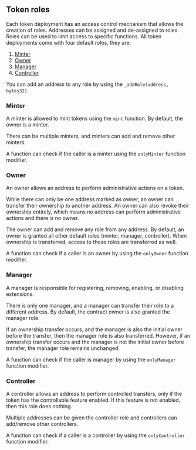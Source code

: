 ## Token roles

Each token deployment has an access control mechanism that allows the creation of roles. Addresses can be assigned and de-assigned to roles. Roles can be used to limit access to specific functions. All token deployments come with four default roles, they are:

1. [Minter](#minter)
2. [Owner](#owner)
3. [Manager](#manager)
4. [Controller](#controller)

You can add an address to any role by using the `_addRole(address, bytes32)`.

### Minter

A minter is allowed to mint tokens using the `mint` function. By default, the owner is a minter. 

There can be multiple minters, and minters can add and remove other minters. 

A function can check if the caller is a minter using the `onlyMinter` function modifier.

### Owner

An owner allows an address to perform administrative actions on a token. 

While there can only be one address marked as owner, an owner can transfer their ownership to another address. An owner can also revoke their ownership entirely, which means no address can perform administrative actions and there is no owner. 

The owner can add and remove any role from any address. By default, an owner is granted all other default roles (minter, manager, controller). When ownership is transferred, access to these roles are transferred as well. 

A function can check if a caller is an owner by using the `onlyOwner` function modifier.

### Manager

A manager is responsible for registering, removing, enabling, or disabling extensions.

There is only one manager, and a manager can transfer their role to a different address. By default, the contract owner is also granted the manager role. 

If an ownership transfer occurs, and the manager is also the initial owner before the transfer, then the manager role is also transferred. However, if an ownership transfer occurs and the manager is not the initial owner before transfer, the manager role remains unchanged. 

A function can check if the caller is manager by using the `onlyManager` function modifier.

### Controller

A controller allows an address to perform controlled transfers, only if the token has the controllable feature enabled. If this feature is not enabled, then this role does nothing. 

Multiple addresses can be given the controller role and controllers can add/remove other controllers. 

A function can check if a caller is a controller by using the `onlyController` function modifier.